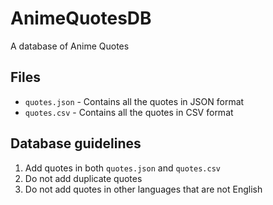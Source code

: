 # AnimeQuotesDB
A database of Anime Quotes

## Files

- `quotes.json` - Contains all the quotes in JSON format
- `quotes.csv` - Contains all the quotes in CSV format

## Database guidelines
1. Add quotes in both `quotes.json` and `quotes.csv`
2. Do not add duplicate quotes
3. Do not add quotes in other languages that are not English